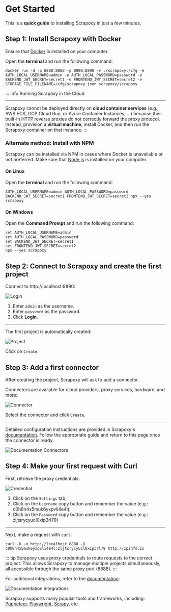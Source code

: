 # Get Started

This is a **quick guide** to installing Scrapoxy in just a few minutes.


## Step 1: Install Scrapoxy with Docker

Ensure that [Docker](/l/docker) is installed on your computer.

Open the **terminal** and run the following command:

```shell
docker run -d -p 8888:8888 -p 8890:8890 -v ./scrapoxy:/cfg -e AUTH_LOCAL_USERNAME=admin -e AUTH_LOCAL_PASSWORD=password -e BACKEND_JWT_SECRET=secret1 -e FRONTEND_JWT_SECRET=secret2 -e STORAGE_FILE_FILENAME=/cfg/scrapoxy.json scrapoxy/scrapoxy
```


::: info Running Scrapoxy in the Cloud
****

Scrapoxy cannot be deployed directly on **cloud container services** 
(e.g., AWS ECS, GCP Cloud Run, or Azure Container Instances, ...) 
because their built-in HTTP reverse proxies do not correctly forward the proxy protocol.
Instead, provision a **virtual machine**, install Docker, and then run the Scrapoxy container on that instance.
:::


### Alternate method: Install with NPM

Scrapoxy can be installed via NPM in cases where Docker is unavailable or not preferred.
Make sure that [Node.js](/l/nodejs) is installed on your computer.


#### On Linux

Open the **terminal** and run the following command:

```shell
AUTH_LOCAL_USERNAME=admin AUTH_LOCAL_PASSWORD=password BACKEND_JWT_SECRET=secret1 FRONTEND_JWT_SECRET=secret2 npx --yes scrapoxy
```


#### On Windows

Open the **Command Prompt** and run the following command:

```shell
set AUTH_LOCAL_USERNAME=admin
set AUTH_LOCAL_PASSWORD=password
set BACKEND_JWT_SECRET=secret1
set FRONTEND_JWT_SECRET=secret2
npx --yes scrapoxy
```


## Step 2: Connect to Scrapoxy and create the first project

Connect to http://localhost:8890:

![Login](getstarted_login.png)

1. Enter `admin` as the username.
2. Enter `password` as the password.
3. Click **Login**.

---

The first project is automatically created:

![Project](getstarted_project_first.png)

Click on `Create`.


## Step 3: Add a first connector

After creating the project, Scrapoxy will ask to add a connector.

Connectors are available for cloud providers, proxy services, hardware, and more:

![Connector](getstarted_marketplace.png)

Select the connector and click `Create`. 

---

Detailed configuration instructions are provided in Scrapoxy's [documentation](https://scrapoxy.io/intro/scrapoxy).
Follow the appropriate guide and return to this page once the connector is ready.

![Documentation Connectors](getstarted_documentation_connectors.png)


## Step 4: Make your first request with Curl

First, retrieve the proxy credentials:

![Credential](getstarted_credentials.png)

1. Click on the `Settings` tab;
2. Click on the `Username` copy button and remember the value (e.g.: c0h8n4x5muk6yxpvli4e4l);
3. Click on the `Password` copy button and remember the value (e.g.: zljtsrycyucl0xip3rl79)

---

Next, make a request with `curl`:

```shell
curl -k -x http://localhost:8888 -U c0h8n4x5muk6yxpvli4e4l:zljtsrycyucl0xip3rl79 http://ipinfo.io
```

::: tip
Scrapoxy uses proxy credentials to route requests to the correct project.
This allows Scrapoxy to manage multiple projects simultaneously, all accessible through the same proxy port (8888).
:::

For additional integrations, refer to the [documentation](https://scrapoxy.io/intro/scrapoxy):

![Documentation Integrations](getstarted_documentation_integrations.png)

Scrapoxy supports many popular tools and frameworks, including:
[Puppeteer](../integration/js/puppeteer/guide.md), 
[Playwright](../integration/js/playwright/guide.md), 
[Scrapy](../integration/python/scrapy/guide.md),
etc.
